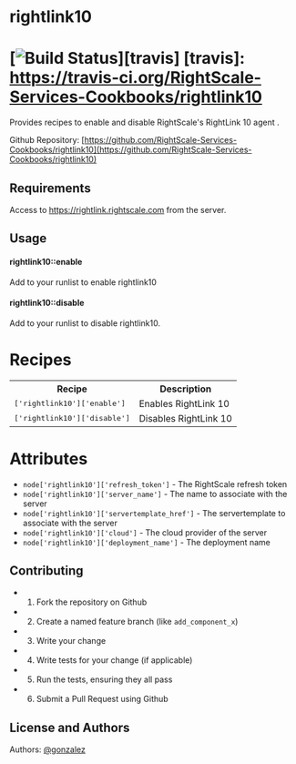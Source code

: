 # rightlink10

[![Build Status](https://travis-ci.org/RightScale-Services-Cookbooks/rightlink10.svg?style=flat)][travis]
[travis]: https://travis-ci.org/RightScale-Services-Cookbooks/rightlink10
====================
Provides recipes to enable and disable RightScale's RightLink 10 agent .

Github Repository: [https://github.com/RightScale-Services-Cookbooks/rightlink10](https://github.com/RightScale-Services-Cookbooks/rightlink10)

Requirements
------------
Access to https://rightlink.rightscale.com from the server.


Usage
-----
#### rightlink10::enable
Add to your runlist to enable rightlink10

#### rightlink10::disable
Add to your runlist to disable rightlink10.



# Recipes
<table>
  <tr>
    <th>Recipe</th>
    <th>Description</th>
  </tr>
  <tr>
    <td><tt>['rightlink10']['enable']</tt></td>
    <td>Enables RightLink 10</td>
  </tr>
  <tr>
    <td><tt>['rightlink10']['disable']</tt></td>
    <td>Disables RightLink 10</td>
  </tr>
</table>

# Attributes

- `node['rightlink10']['refresh_token']` - The RightScale refresh token
- `node['rightlink10']['server_name']` - The name to associate with the server
- `node['rightlink10']['servertemplate_href']` -  The servertemplate to associate with the server
- `node['rightlink10']['cloud']` - The cloud provider of the server
- `node['rightlink10']['deployment_name']` - The deployment name


Contributing
------------
- 1. Fork the repository on Github
- 2. Create a named feature branch (like `add_component_x`)
- 3. Write your change
- 4. Write tests for your change (if applicable)
- 5. Run the tests, ensuring they all pass
- 6. Submit a Pull Request using Github

License and Authors
-------------------
Authors: [@gonzalez](http://github.com/gonzalez)
